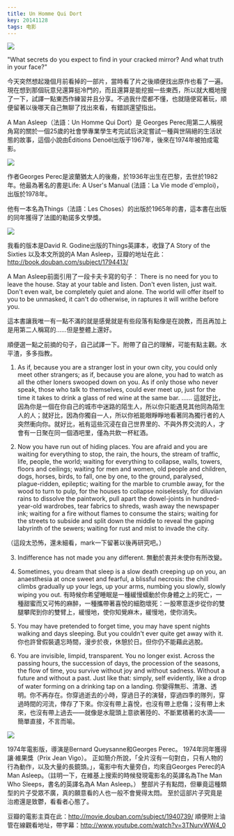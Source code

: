 ```yaml
---
title: Un Homme Qui Dort
key: 20141128
tags: 电影
---
```

![](https://cdn.discordapp.com/attachments/447635828496138241/482850208401588234/p23030568.png)

"What secrets do you expect to find in your cracked mirror? And what truth in your face?"


 今天突然想起幾個月前看掉的一部片，當時看了片之後順便找出原作也看了一遍。現在想到那個玩意兒還算挺冷門的，而且還算是能挖掘一些東西，所以就大概地搜了一下，試譯一點東西作練習并且分享。不過我什麼都不懂，也就隨便寫著玩，順便留著以後哪天自己無聊了找出來看，有錯誤還望指出。

 A Man Asleep（法語：Un Homme Qui Dort）是 Georges Perec用第二人稱視角寫的關於一個25歲的社會學專業學生考完試后決定嘗試一種與世隔絕的生活狀態的故事，這個小說由Éditions Denoël出版于1967年，後來在1974年被拍成電影。

![](https://cdn.discordapp.com/attachments/447635828496138241/482850240009994240/p23033117.png)

 作者Georges Perec是波蘭猶太人的後裔，於1936年出生在巴黎，去世於1982年。他最為著名的書是Life: A User's Manual (法語：La Vie mode d'emploi)，出版於1978年。

 他有一本名為Things（法語：Les Choses）的出版於1965年的書，這本書在出版的同年獲得了法國的勒諾多文學獎。

![](https://cdn.discordapp.com/attachments/447635828496138241/482850266610139136/p23033486.png)

 我看的版本是David R. Godine出版的Things英譯本，收錄了A Story of the Sixties 以及本文所說的A Man Asleep，豆瓣的地址在此：http://book.douban.com/subject/1794413/

 A Man Asleep前面引用了一段卡夫卡寫的句子：
 There is no need for you to leave the house. Stay at your table and listen. Don't even listen, just wait. Don't even wait, be completely quiet and alone. The world will offer itself to you to be unmasked, it can't do otherwise, in raptures it will writhe before you.

 這本書讓我唯一有一點不滿的就是感覺就是有些段落有點像是在說教，而且再加上是用第二人稱寫的……但是整體上還好。

 順便選一點之前摘的句子，自己試譯一下。附帶了自己的理解，可能有點主觀。水平渣，多多指教。

 1. As if, because you are a stranger lost in your own city, you could only meet other strangers; as if, because you are alone, you had to watch as all the other loners swooped down on you. As if only those who never speak, those who talk to themselves, could ever meet up, just for the time it takes to drink a glass of red wine at the same bar.
 ……
 這就好比，因為你是一個在你自己的城市中迷路的陌生人，所以你只能遇見其他同為陌生人的人；就好比，因為你獨自一人，所以你衹能眼睜睜地看著同為獨行者的人突然衝向你。就好比，衹有這些沉浸在自己世界里的、不與外界交流的人，才會有一日聚在同一個酒吧里，僅為共飲一杯紅酒。

 2. Now you have run out of hiding places. You are afraid and you are waiting for everything to stop, the rain, the hours, the stream of traffic, life, people, the world; waiting for everything to collapse, walls, towers, floors and ceilings; waiting for men and women, old people and children, dogs, horses, birds, to fall, one by one, to the ground, paralysed, plague-ridden, epileptic; waiting for the marble to crumble away, for the wood to turn to pulp, for the houses to collapse noiselessly, for diluvian rains to dissolve the paintwork, pull apart the dowel-joints in hundred-year-old wardrobes, tear fabrics to shreds, wash away the newspaper ink; waiting for a fire without flames to consume the stairs; waiting for the streets to subside and split down the middle to reveal the gaping labyrinth of the sewers; waiting for rust and mist to invade the city.

 （這段太恐怖，還未細看，mark一下留著以後再研究吧。）

 3. Indifference has not made you any different.
 無動於衷并未使你有所改變。

 4. Sometimes, you dream that sleep is a slow death creeping up on you, an anaesthesia at once sweet and fearful, a blissful necrosis: the chill climbs gradually up your legs, up your arms, numbing you slowly, slowly wiping you out.
 有時候你希望睡眠是一種緩慢蠕動於你身體之上的死亡，一種甜蜜而又可怖的麻醉，一種攜帶著喜悅的細胞壞死：一股寒意逐步從你的雙腿攀爬到你的雙臂上，緩慢地，使你知覺麻木，緩慢地，使你消失。

 5. You may have pretended to forget time, you may have spent nights walking and days sleeping. But you couldn't ever quite get away with it.
 你也許曾假裝遺忘時間，漫步於夜，休憩於日。但你仍不能藉此逃脫。

 6. You are invisible, limpid, transparent. You no longer exist. Across the passing hours, the succession of days, the procession of the seasons, the flow of time, you survive without joy and without sadness. Without a future and without a past. Just like that: simply, self evidently, like a drop of water forming on a drinking tap on a landing.
 你變得無形、清澈、透明。你不再存在。你穿過逝去的小時，穿過日子的演替，穿過四季的隊列，穿過時間的河流，倖存了下來。你沒有帶上喜悅，也沒有帶上悲傷；沒有帶上未來，也沒有帶上過去——就像是水龍頭上意欲著陸的、不斷累積著的水滴——簡單直接，不言而喻。

![](https://cdn.discordapp.com/attachments/447635828496138241/482850302001807360/p23033525.png)

 1974年電影版，導演是Bernard Queysanne和Georges Perec。
 1974年同年獲得讓·維果獎（Prix Jean Vigo）。
 正如簡介所說，「全片沒有一句對白，只有人物的行為動作，以及大量的長鏡頭。」，電影中有大量旁白，均來自Georges Perec的A Man Asleep。（註明一下，在維基上搜索的時候發現電影名的英譯名為The Man Who Sleeps，書名的英譯名為A Man Asleep。）
 整部片子有點悶，但畢竟這種類型的片子受眾不廣，真的願意看的人也一般不會覺得太悶。
 至於這部片子究竟是治癒還是致鬱，看看者心態了。

 豆瓣的電影主頁在此：http://movie.douban.com/subject/1940739/
 順便附上油管在線觀看地址，帶字幕：http://www.youtube.com/watch?v=3TNurvWW4_0
